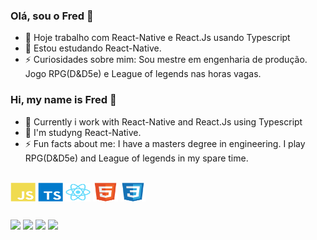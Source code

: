 ### Olá, sou o Fred 👋

- 🔭 Hoje trabalho com React-Native e React.Js usando Typescript
- 🌱 Estou estudando React-Native.
- ⚡ Curiosidades sobre mim: Sou mestre em engenharia de produção. Jogo RPG(D&D5e) e League of legends nas horas vagas.

### Hi, my name is Fred 👋

- 🔭 Currently i work with React-Native and React.Js using Typescript
- 🌱 I'm studyng React-Native.
- ⚡ Fun facts about me: I have a masters degree in engineering. I play RPG(D&D5e) and League of legends in my spare time.

<div style="display: inline_block"><br>
  <img align="center" alt="FredHSQ-Js" height="30" width="40" src="https://raw.githubusercontent.com/devicons/devicon/master/icons/javascript/javascript-plain.svg">
  <img align="center" alt="FredHSQ-Ts" height="30" width="40" src="https://raw.githubusercontent.com/devicons/devicon/master/icons/typescript/typescript-plain.svg">
  <img align="center" alt="FredHSQ-React" height="30" width="40" src="https://raw.githubusercontent.com/devicons/devicon/master/icons/react/react-original.svg">
  <img align="center" alt="FredHSQ-HTML" height="30" width="40" src="https://raw.githubusercontent.com/devicons/devicon/master/icons/html5/html5-original.svg">
  <img align="center" alt="FredHSQ-CSS" height="30" width="40" src="https://raw.githubusercontent.com/devicons/devicon/master/icons/css3/css3-original.svg">
<!--   <img align="right" alt="FredHSQ-pic" height="150" style="border-radius:50px;" src="https://scontent-gig2-1.cdninstagram.com/v/t51.2885-15/e35/94683139_3079315398787085_6260739324285394127_n.jpg?_nc_ht=scontent-gig2-1.cdninstagram.com&_nc_cat=105&_nc_ohc=Y1ENjQ6cGRQAX_ujarB&tn=mY7xlocCJdUHtBby&edm=AP_V10EBAAAA&ccb=7-4&oh=fec6f767eb4bc9a2a32039f86e5bb443&oe=6160F752&_nc_sid=4f375e"> -->
</div>
  
  ##
 
<div> 
  <a href="https://instagram.com/fred.shere" target="_blank"><img src="https://img.shields.io/badge/-Instagram-%23E4405F?style=for-the-badge&logo=instagram&logoColor=white" target="_blank"></a>
  <a href = "mailto:frederico.shere@gmail.com"><img src="https://img.shields.io/badge/-Gmail-%23333?style=for-the-badge&logo=gmail&logoColor=white" target="_blank"></a>
  <a href="https://www.linkedin.com/in/frederico-sheremetieff-0a6759190/" target="_blank"><img src="https://img.shields.io/badge/-LinkedIn-%230077B5?style=for-the-badge&logo=linkedin&logoColor=white" target="_blank"></a> 
  <a href="https://www.tiktok.com/@fredshere" target="_blank"><img src="https://img.shields.io/badge/TikTok-000000?style=for-the-badge&logo=tiktok&logoColor=white" target="_blank"></a>
 
  <!--![Snake animation](https://github.com/FredHSQ/FredHSQ/blob/output/github-contribution-grid-snake.svg)-->
 
</div>
